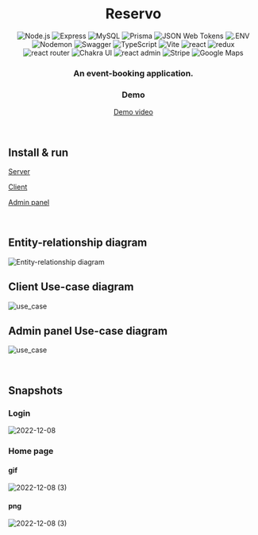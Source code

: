 <head>
    <div align="center">
        <h1 align="center">Reservo</h1>
    </div>
</head>

<div align="center">
  <img alt="Node.js" src="https://img.shields.io/badge/-Node.js-339933.svg?style=for-the-badge&logo=node.js&logoColor=white" />
  <img alt="Express" src="https://img.shields.io/badge/-Express-000000.svg?style=for-the-badge&logo=express&logoColor=white" />
  <img alt="MySQL" src="https://img.shields.io/badge/-MySQL-4479A1.svg?style=for-the-badge&logo=mysql&logoColor=white" />
  <img alt="Prisma" src="https://img.shields.io/badge/-Prisma-2D3748.svg?style=for-the-badge&logo=prisma&logoColor=white" />
  <img alt="JSON Web Tokens" src="https://img.shields.io/badge/-JWT-000000.svg?style=for-the-badge&logo=JSONWebTokens&logoColor=white" />
  <img alt=".ENV" src="https://img.shields.io/badge/-.ENV-ECD53F.svg?style=for-the-badge&logo=.ENV&logoColor=black" />
  <img alt="Nodemon" src="https://img.shields.io/badge/-Nodemon-76D04B.svg?style=for-the-badge&logo=nodemon&logoColor=white" />
  <img alt="Swagger" src="https://img.shields.io/badge/-Swagger-85EA2D.svg?style=for-the-badge&logo=Swagger&logoColor=black" />
  <img alt="TypeScript" src="https://img.shields.io/badge/-TypeScript-3178C6.svg?style=for-the-badge&logo=TypeScript&logoColor=white" />
  <img alt="Vite" src="https://img.shields.io/badge/-Vite-646CFF.svg?style=for-the-badge&logo=Vite&logoColor=white" />
  <img alt="react" src="https://img.shields.io/badge/-React-61DAFB.svg?style=for-the-badge&logo=react&logoColor=black" />
  <img alt="redux" src="https://img.shields.io/badge/-Redux-764ABC.svg?style=for-the-badge&logo=redux&logoColor=white" />
  <img alt="react router" src="https://img.shields.io/badge/-React%20Router-CA4245.svg?style=for-the-badge&logo=react-router&logoColor=white" />
  <img alt="Chakra UI" src="https://img.shields.io/badge/-Chakra%20UI-319795.svg?style=for-the-badge&logo=ChakraUI&logoColor=white" />
  <img alt="react admin" src="https://img.shields.io/badge/-React%20admin-1a237e.svg?style=for-the-badge&logo=react&logoColor=white" />
  <img alt="Stripe" src="https://img.shields.io/badge/-Stripe-008CDD.svg?style=for-the-badge&logo=Stripe&logoColor=white" />
  <img alt="Google Maps" src="https://img.shields.io/badge/-Google%20Maps-4285F4.svg?style=for-the-badge&logo=Google-Maps&logoColor=white" />
</div>

<div align="center">
  <h3>An event-booking application.</h3>
  
  <h3>Demo</h3>
  <p><a href="https://youtu.be/nUErIMJcQec" target="_blank">Demo video</a></p>
</div>

<br/>

## Install & run

[Server](api/README.md)

[Client](client/README.md)

[Admin panel](admin/README.md)

<br/>

## Entity-relationship diagram

![Entity-relationship diagram](https://user-images.githubusercontent.com/32570823/231519268-dd62702f-b62f-4f72-ac1e-0f76770859a5.png)

## Client Use-case diagram

![use_case](https://user-images.githubusercontent.com/32570823/231520536-d8f04be2-98d5-4665-9697-db651fb9cefd.jpg)

## Admin panel Use-case diagram

![use_case](https://user-images.githubusercontent.com/32570823/231520809-5d36f20c-04de-4498-9560-3af8b66d2162.jpg)

<br/>

## Snapshots
### Login
![2022-12-08](https://user-images.githubusercontent.com/32570823/231525820-cdcc36de-b9ce-4dc1-8cd2-190bef360596.gif)

### Home page

#### gif
![2022-12-08 (3)](https://user-images.githubusercontent.com/32570823/231530998-00b12d79-b4f0-4c98-acf7-cdef2c4ef25a.gif)

#### png
![2022-12-08 (3)](https://user-images.githubusercontent.com/32570823/231531670-d67a9769-25fe-4c3a-9167-d1638a7a1850.png)
